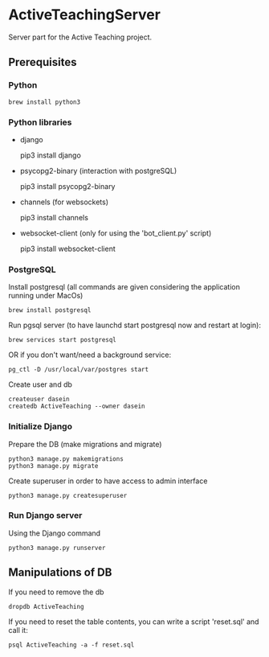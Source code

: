 # ActiveTeachingServer

Server part for the Active Teaching project.


## Prerequisites

### Python

    brew install python3

### Python libraries

* django


    pip3 install django

* psycopg2-binary (interaction with postgreSQL)


    pip3 install psycopg2-binary
    
* channels (for websockets)


    pip3 install channels    

* websocket-client (only for using the 'bot_client.py' script)


    pip3 install websocket-client
    
### PostgreSQL

Install postgresql (all commands are given considering the application running under MacOs)

    brew install postgresql
    
Run pgsql server (to have launchd start postgresql now and restart at login): 

    brew services start postgresql

OR if you don't want/need a background service:

    pg_ctl -D /usr/local/var/postgres start

Create user and db

    createuser dasein
    createdb ActiveTeaching --owner dasein

### Initialize Django

Prepare the DB (make migrations and migrate)

    python3 manage.py makemigrations
    python3 manage.py migrate
    
Create superuser in order to have access to admin interface

    python3 manage.py createsuperuser
   
### Run Django server
   
Using the Django command

    python3 manage.py runserver
    
## Manipulations of DB

If you need to remove the db
    
    dropdb ActiveTeaching 

If you need to reset the table contents, you can write a script 'reset.sql' and call it:
    
    psql ActiveTeaching -a -f reset.sql

